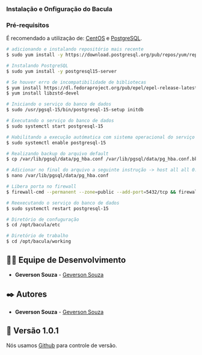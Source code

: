 
### Instalação e Onfiguração do Bacula

### Pré-requisitos

É recomendado a utilização de:
[CentOS](https://www.centos.org) e [PostgreSQL](https://www.postgresql.org).

```bash
# adicionando e instalando repositório mais recente
$ sudo yum install -y https://download.postgresql.org/pub/repos/yum/reporpms/EL-7-x86_64/pgdg-redhat-repo-latest.noarch.rpm

# Instalando PostgreSQL
$ sudo yum install -y postgresql15-server

# Se houver erro de incompatibilidade de bibliotecas
$ yum install https://dl.fedoraproject.org/pub/epel/epel-release-latest-7.noarch.rpm
$ yum install libzstd-devel

# Iniciando o serviço do banco de dados
$ sudo /usr/pgsql-15/bin/postgresql-15-setup initdb

# Executando o serviço do banco de dados
$ sudo systemctl start postgresql-15

# Habilitando a execução autómatica com sistema operacional do serviço do banco de dados
$ sudo systemctl enable postgresql-15

# Realizando backup do arquivo default
$ cp /var/lib/pgsql/data/pg_hba.conf /var/lib/pgsql/data/pg_hba.conf.bk

# Adicionar no final do arquivo a seguinte instrução -> host all all 0.0.0.0/0 md5
$ nano /var/lib/pgsql/data/pg_hba.conf

# Libera porta no firewall
$ firewall-cmd --permanent --zone=public --add-port=5432/tcp && firewall-cmd --reload

# Reexecutando o serviço do banco de dados
$ sudo systemctl restart postgresql-15

# Diretório de confuguração
$ cd /opt/bacula/etc

# Diretório de trabalho
$ cd /opt/bacula/working


```

## 👨‍💻 Equipe de Desenvolvimento

* **Geverson Souza** - [Geverson Souza](https://www.linkedin.com/in/srgeverson/)
## ✒️ Autores

* **Geverson Souza** - [Geverson Souza](https://www.linkedin.com/in/srgeverson/)

## 📌 Versão 1.0.1

Nós usamos [Github](https://github.com/) para controle de versão.
